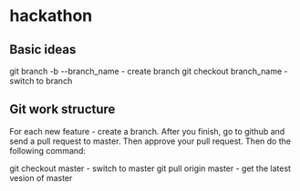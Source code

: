 # hackathon


## Basic ideas
git branch -b --branch_name - create branch
git checkout branch_name - switch to branch

## Git work structure
For each new feature - create a branch.
After you finish, go to github and send a pull request to master.
Then approve your pull request.
Then do the following command:

git checkout master - switch to master
git pull origin master - get the latest vesion of master
